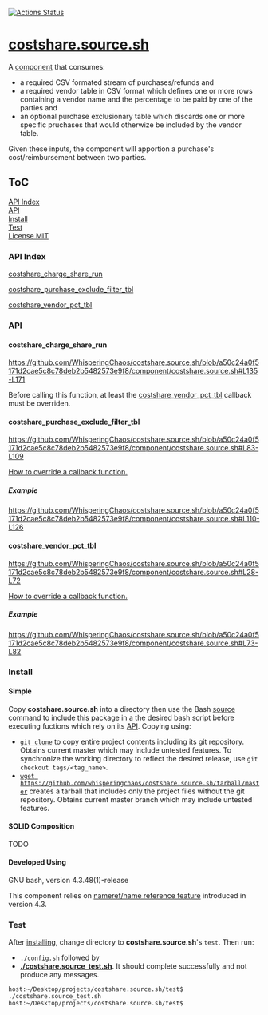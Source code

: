 [![Actions Status](https://github.com/whisperingchaos/costshare.source.sh/workflows/test/badge.svg)](https://github.com/WhisperingChaos/costshare.source.sh/actions)

# [costshare.source.sh](./component/costshare.source.sh)
A [component](https://github.com/WhisperingChaos/SOLID_Bash#component-composition) that consumes: 
- a required CSV formated stream of purchases/refunds and
- a required vendor table in CSV format which defines one or more rows containing a vendor name and the percentage to be paid by one of the parties and
- an optional purchase exclusionary table which discards one or more specific pruchases that would otherwize be included by the vendor table.

Given these inputs, the component will apportion a purchase's cost/reimbursement between two parties.
## ToC
[API Index](#api-index)  
[API](#api)  
[Install](#install)  
[Test](#test)  
[License MIT](LICENSE)  


### API Index

[costshare_charge_share_run](#costshare_charge_share_run)

[costshare_purchase_exclude_filter_tbl](#costshare_purchase_exclude_filter_tbl)

[costshare_vendor_pct_tbl](#costshare_vendor_pct_tbl)

### API
#### costshare_charge_share_run
https://github.com/WhisperingChaos/costshare.source.sh/blob/a50c24a0f5171d2cae5c8c78deb2b5482573e9f8/component/costshare.source.sh#L135-L171

Before calling this function, at least the [costshare_vendor_pct_tbl](#costshare_vendor_pct_tbl) callback must be overriden. 

#### costshare_purchase_exclude_filter_tbl
https://github.com/WhisperingChaos/costshare.source.sh/blob/a50c24a0f5171d2cae5c8c78deb2b5482573e9f8/component/costshare.source.sh#L83-L109

[How to override a callback function.](https://github.com/WhisperingChaos/SOLID_Bash#function-overriding)

##### Example
https://github.com/WhisperingChaos/costshare.source.sh/blob/a50c24a0f5171d2cae5c8c78deb2b5482573e9f8/component/costshare.source.sh#L110-L126

#### costshare_vendor_pct_tbl
https://github.com/WhisperingChaos/costshare.source.sh/blob/a50c24a0f5171d2cae5c8c78deb2b5482573e9f8/component/costshare.source.sh#L28-L72

[How to override a callback function.](https://github.com/WhisperingChaos/SOLID_Bash#function-overriding)

##### Example
https://github.com/WhisperingChaos/costshare.source.sh/blob/a50c24a0f5171d2cae5c8c78deb2b5482573e9f8/component/costshare.source.sh#L73-L82

### Install
#### Simple
Copy **costshare.source.sh** into a directory then use the Bash [source](https://www.gnu.org/software/bash/manual/html_node/Bash-Builtins.html#Bash-Builtins) command to include this package in a the desired bash script before executing fuctions which rely on its [API](#api-index).  Copying using:

  * [```git clone```](https://help.github.com/articles/cloning-a-repository/) to copy entire project contents including its git repository.  Obtains current master which may include untested features.  To synchronize the working directory to reflect the desired release, use ```git checkout tags/<tag_name>```.
  *  [```wget https://github.com/whisperingchaos/costshare.source.sh/tarball/master```](https://github.com/whisperingchaos/costshare.source.sh/tarball/master) creates a tarball that includes only the project files without the git repository.  Obtains current master branch which may include untested features.
#### SOLID Composition
TODO
#### Developed Using 
GNU bash, version 4.3.48(1)-release

This component relies on [nameref/name reference feature](https://www.gnu.org/software/bash/manual/html_node/Shell-Parameters.html) introduced in version 4.3.
### Test
After [installing](#install), change directory to **costshare.source.sh**'s ```test```. Then run:
  * ```./config.sh``` followed by
  * [**./costshare.source_test.sh**](test/costshare_source_test.sh).  It should complete successfully and not produce any messages.
```
host:~/Desktop/projects/costshare.source.sh/test$ ./costshare.source_test.sh
host:~/Desktop/projects/costshare.source.sh/test$ 
```
